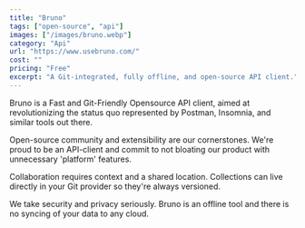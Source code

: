 ```yaml
---
title: "Bruno"
tags: ["open-source", "api"]
images: ["/images/bruno.webp"]
category: "Api"
url: "https://www.usebruno.com/"
cost: ""
pricing: "Free"
excerpt: "A Git-integrated, fully offline, and open-source API client."
---
```


Bruno is a Fast and Git-Friendly Opensource API client, aimed at revolutionizing the status quo represented by Postman, Insomnia, and similar tools out there.

Open-source community and extensibility are our cornerstones. We're proud to be an API-client and commit to not bloating our product with unnecessary 'platform' features.

Collaboration requires context and a shared location. Collections can live directly in your Git provider so they're always versioned.

We take security and privacy seriously. Bruno is an offline tool and there is no syncing of your data to any cloud.
